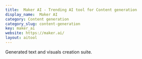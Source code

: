 ```yaml
---
title:  Maker AI - Trending AI tool for Content generation
display_name:  Maker AI
category: Content generation
category_slug: content-generation
key: maker_ai
website: https://maker.ai/
layout: aitool
---
```


Generated text and visuals creation suite.
